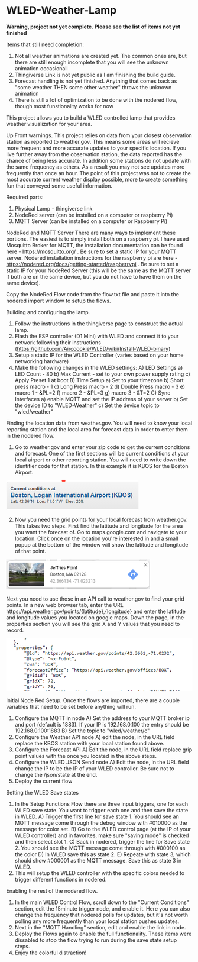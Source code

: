 # WLED-Weather-Lamp

**Warning, project not yet complete. Please see the list of items not yet finished**

Items that still need completion:
1. Not all weather animations are created yet. The common ones are, but there are still enough incomplete that you will see the unknown animation occasionall
2. Thingiverse Link is not yet public as I am finishing the build guide. 
3. Forecast handling is not yet finished. Anything that comes back as "some weather THEN some other weather" throws the unknown animation
4. There is still a lot of optimization to be done with the nodered flow, though most funstionality works for now


This project allows you to build a WLED controlled lamp that provides weather visualization for your area. 

Up Front warnings. 
This project relies on data from your closest observation station as reported to weather.gov. This means some areas will recieve more frequent and more accurate updates to your specific location. If you live further away from the observation station, the data reported has the chance of being less accurate. In addition some stations do not update with the same frequency as others. As a result you may not see updates more frequently than once an hour. The point of this project was not to create the most accurate current weather display possible, more to create something fun that conveyed some useful information. 

Required parts:
1. Physical Lamp - thingiverse link
2. NodeRed server (can be installed on a computer or raspberry Pi)
3. MQTT Server (can be installed on a computer or Raspberry Pi)

NodeRed and MQTT Server
There are many ways to implement these portions. The easiest is to simply install both on a raspberry pi. 
I have used Mosquitto Broker for MQTT, the installation documentation can be found here - https://mosquitto.org/ . Be sure to set a static IP for your MQTT server. 
Nodered installation instructions for the raspberry pi are here - https://nodered.org/docs/getting-started/raspberrypi . Be sure to set a static IP for your NodeRed Server (this will be the same as the MQTT server if both are on the same device, but you do not have to have them on the same device). 

Copy the NodeRed Flow code from the flow.txt file and paste it into the nodered import window to setup the flows. 

Building and configuring the lamp. 
1. Follow the instructions in the thingiverse page to construct the actual lamp. 
2. Flash the ESP controller (D1 Mini) with WLED and connect it to your network following their instructions (https://github.com/Aircoookie/WLED/wiki/Install-WLED-binary)
3. Setup a static IP for the WLED Controller (varies based on your home networking hardware)
4. Make the following changes in the WLED settings:
  A) LED Settings
     a) LED Count - 80
     b) Max Current - set to your own power supply rating
     c) Apply Preset 1 at boot
   B) Time Setup
    a) Set to your timezone
    b) Short press macro - 1
    c) Long Press macro - 2
    d) Double Press macro - 3
    e) macro 1 - &PL=2
    f) macro 2 - &PL=3
    g) macro 3 - &T=2
  C) Sync Interfaces
    a) enable MQTT and set the IP address of your server
    b) Set the device ID to "WLED-Weather"
    c) Set the device topic to "wled/weather"

Finding the location data from weather.gov. 
You will need to know your local reporting station and the local area for forecast data in order to enter them in the nodered flow. 
1. Go to weather.gov and enter your zip code to get the current conditions and forecast. One of the first sections will be current conditions at your local airport or other reporting station. You will need to write down the identifier code for that station. In this example it is KBOS for the Boston Airport. 

![image](https://github.com/cegan09/WLED-Weather-Lamp/blob/master/pictures/local%20station.PNG)

2. Now you need the grid points for your local forecast from weather.gov. This takes two steps. First find the latitude and longitude for the area you want the forecast of. Go to maps.google.com and navigate to your location. Click once on the location you're interested in and a small popup at the bottom of the window will show the latitude and longitude of that point. 

![image](https://github.com/cegan09/WLED-Weather-Lamp/blob/master/pictures/lat%20long.PNG)

Next you need to use those in an API call to weather.gov to find your grid points. In a new web browser tab, enter the URL https://api.weather.gov/points/{latitude},{longitude} and enter the latitude and longitude values you located on google maps. Down the page, in the properties section you will see the grid X and Y values that you need to record.

![image](https://github.com/cegan09/WLED-Weather-Lamp/blob/master/pictures/grid%20points.PNG)


Initial Node Red Setup. 
Once the flows are imported, there are a couple variables that need to be set before anything will run. 
1. Configure the MQTT in node
  A) Set the address to your MQTT broker ip and port (default is 1883). If your IP is 192.168.0.100 the entry should be 192.168.0.100:1883
  B) Set the topic to "wled/weather/c"
2. Configure the Weather API node
  A) edit the node, in the URL field replace the KBOS station with your local station found above. 
3. Configure the Forecast API
  A) Edit the node, in the URL field replace grip point values with the once you located in the above steps. 
4. Configure the WLED JSON Send node
  A) Edit the node, in the URL field change the IP to be the IP of your WLED controller. Be sure not to change the /json/state at the end. 
5. Deploy the current flow


Setting the WLED Save states
1. In the Setup Functions Flow there are three input triggers, one for each WLED save state. You want to trigger each one and then save the state in WLED. 
  A) Trigger the first line for save state 1. You should see an MQTT message come through the debug window with #010000 as the message for color set. 
  B) Go to the WLED control page (at the IP of your WLED controller) and in favorites, make sure "saving mode" is checked and then select slot 1. 
  C) Back in nodered, trigger the line for Save state 2. You should see the MQTT message come through with #000100 as the color
  D) In WLED save this as state 2. 
  E) Repeate with state 3, which should show #000001 as the MQTT message. Save this as state 3 in WLED. 
2. This will setup the WLED controller with the specific colors needed to trigger different functions in nodered. 

Enabling the rest of the nodered flow. 
1. In the main WLED Control Flow, scroll down to the "Current Conditions" section, edit the 15minute trigger node, and enable it. Here you can also change the frequency that nodered polls for updates, but it's not worth polling any more frequently than your local station pushes updates. 
2. Next in the "MQTT Handling" section, edit and enable the link in node. 
3. Deploy the Flows again to enable the full functionality. These items were dissabled to stop the flow trying to run during the save state setup steps. 
4. Enjoy the colorful distraction!

 
